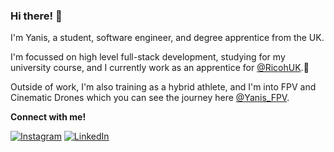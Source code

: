 <h3>Hi there! 👋</h3>

I'm Yanis, a student, software engineer, and degree apprentice from the UK. 

I'm focussed on high level full-stack development, studying for my university course, and I currently work as an apprentice for [@RicohUK](https://www.instagram.com/ricohuk/).📍 

Outside of work, I'm also training as a hybrid athlete, and I'm into FPV and Cinematic Drones which you can see the journey here [@Yanis_FPV](https://www.instagram.com/yanis_fpv/).

**Connect with me!** 

[![Instagram](https://img.shields.io/badge/Instagram-%23E4405F.svg?logo=Instagram&logoColor=white)](https://instagram.com/yanisbalan_) [![LinkedIn](https://img.shields.io/badge/LinkedIn-%230077B5.svg?logo=linkedin&logoColor=white)](https://linkedin.com/in/yanisbalan) 




<!--
**swiifu/swiifu** is a ✨ _special_ ✨ repository because its `README.md` (this file) appears on your GitHub profile.

Here are some ideas to get you started:

- 🔭 I’m currently working on ...
- 🌱 I’m currently learning ...
- 👯 I’m looking to collaborate on ...
- 🤔 I’m looking for help with ...
- 💬 Ask me about ...
- 📫 How to reach me: ...
- 😄 Pronouns: ...
- ⚡ Fun fact: ...
-->

